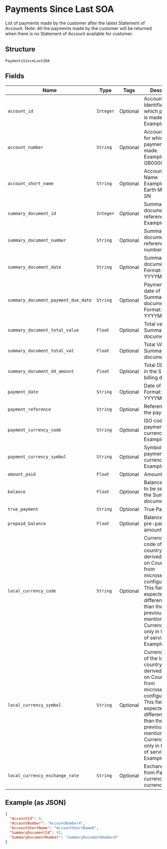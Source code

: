 
# Payments Since Last SOA

List of payments made by the customer after the latest Statement of Account.
Note: All the payments made by the customer will be returned when there is no Statement of Account available for customer.

## Structure

`PaymentsSinceLastSOA`

## Fields

| Name | Type | Tags | Description |
|  --- | --- | --- | --- |
| `account_id` | `Integer` | Optional | Account Identifier for which payment is made.<br>Example: 12345 |
| `account_number` | `String` | Optional | Account number for which payment is made.<br>Example: GB000000123 |
| `account_short_name` | `String` | Optional | Account Short Name<br>Example: GB Earth Movers-SN |
| `summary_document_id` | `Integer` | Optional | Summary billing document reference id.<br>Example: 2 |
| `summary_document_number` | `String` | Optional | Summary billing document reference number. |
| `summary_document_date` | `String` | Optional | Summary billing document date.<br>Format: YYYYMMDD |
| `summary_document_payment_due_date` | `String` | Optional | Payment due date of the Summary billing document.<br>Format: YYYYMMDD |
| `summary_document_total_value` | `Float` | Optional | Total value in the Summary billing document. |
| `summary_document_total_vat` | `Float` | Optional | Total VAT in the Summary billing document. |
| `summary_document_dd_amount` | `Float` | Optional | Total DD amount in the Summary billing document. |
| `payment_date` | `String` | Optional | Date of payment.<br>Format: YYYYMMDD |
| `payment_reference` | `String` | Optional | Reference text of the payment. |
| `payment_currency_code` | `String` | Optional | ISO code of payment currency.<br>Example: EUR |
| `payment_currency_symbol` | `String` | Optional | Symbol of payment currency.<br>Example: € |
| `amount_paid` | `Float` | Optional | Amount paid. |
| `balance` | `Float` | Optional | Balance amount to be settled for the Summary document. |
| `true_payment` | `String` | Optional | True Payment. |
| `prepaid_balance` | `Float` | Optional | Balance in the pre-paid amount. |
| `local_currency_code` | `String` | Optional | Currency ISO code of the local country. It is derived based on CountryCode from microservice configuration. This field is expected to have different value than the previously mentioned field CurrencyCode, only in the case of serviced OUs.<br>Example: EUR |
| `local_currency_symbol` | `String` | Optional | Currency Symbol of the local country. It is derived based on CountryCode from microservice configuration. This field is expected to have different value than the previously mentioned field CurrencySymbol, only in the case of serviced OUs.<br>Example: € |
| `local_currency_exchange_rate` | `String` | Optional | Exchange rate from Payment currency to local currency. |

## Example (as JSON)

```json
{
  "AccountId": 0,
  "AccountNumber": "AccountNumber4",
  "AccountShortName": "AccountShortName6",
  "SummaryDocumentId": 92,
  "SummaryDocumentNumber": "SummaryDocumentNumber8"
}
```

